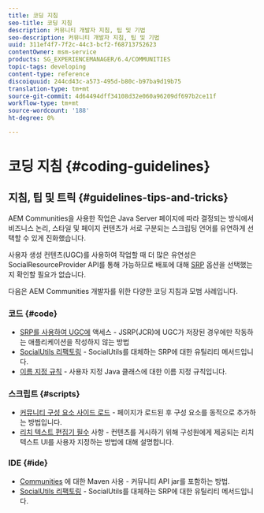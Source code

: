 ```yaml
---
title: 코딩 지침
seo-title: 코딩 지침
description: 커뮤니티 개발자 지침, 팁 및 기법
seo-description: 커뮤니티 개발자 지침, 팁 및 기법
uuid: 311ef4f7-7f2c-44c3-bcf2-f68713752623
contentOwner: msm-service
products: SG_EXPERIENCEMANAGER/6.4/COMMUNITIES
topic-tags: developing
content-type: reference
discoiquuid: 244cd43c-a573-495d-b80c-b97ba9d19b75
translation-type: tm+mt
source-git-commit: 4d64494dff34108d32e060a96209df697b2ce11f
workflow-type: tm+mt
source-wordcount: '188'
ht-degree: 0%

---
```



# 코딩 지침 {#coding-guidelines}

## 지침, 팁 및 트릭 {#guidelines-tips-and-tricks}

AEM Communities을 사용한 작업은 Java Server 페이지에 따라 결정되는 방식에서 비즈니스 논리, 스타일 및 페이지 컨텐츠가 서로 구분되는 스크립팅 언어를 유연하게 선택할 수 있게 진화했습니다.

사용자 생성 컨텐츠(UGC)를 사용하여 작업할 때 더 많은 유연성은 SocialResourceProvider API를 통해 가능하므로 배포에 대해 [SRP](srp.md) 옵션을 선택했는지 확인할 필요가 없습니다.

다음은 AEM Communities 개발자를 위한 다양한 코딩 지침과 모범 사례입니다.

### 코드 {#code}

* [SRP를 사용하여 UGC에](accessing-ugc-with-srp.md)  액세스 - JSRP(JCR)에 UGC가 저장된 경우에만 작동하는 애플리케이션을 작성하지 않는 방법
* [SocialUtils 리팩토링](socialutils.md)  - SocialUtils를 대체하는 SRP에 대한 유틸리티 메서드입니다.
* [이름 지정 규칙](naming-conventions.md)  - 사용자 지정 Java 클래스에 대한 이름 지정 규칙입니다.

### 스크립트 {#scripts}

* [커뮤니티 구성 요소 사이드 로드](sideloading.md)  - 페이지가 로드된 후 구성 요소를 동적으로 추가하는 방법입니다.
* [리치 텍스트 편집기 필수](rte.md)  사항 - 컨텐츠를 게시하기 위해 구성원에게 제공되는 리치 텍스트 UI를 사용자 지정하는 방법에 대해 설명합니다.

### IDE {#ide}

* [Communities](maven.md) 에 대한 Maven 사용 - 커뮤니티 API jar를 포함하는 방법.
* [SocialUtils 리팩토링](socialutils.md)  - SocialUtils를 대체하는 SRP에 대한 유틸리티 메서드입니다.

